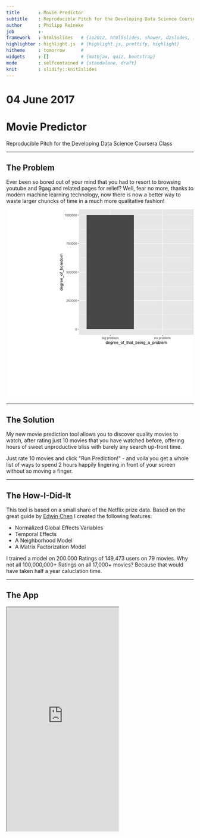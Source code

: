 ```yaml
---
title       : Movie Predictor
subtitle    : Reproducible Pitch for the Developing Data Science Coursera Class
author      : Philipp Reineke
job         : 
framework   : html5slides   # {io2012, html5slides, shower, dzslides, ...}
highlighter : highlight.js  # {highlight.js, prettify, highlight}
hitheme     : tomorrow      # 
widgets     : []            # {mathjax, quiz, bootstrap}
mode        : selfcontained # {standalone, draft}
knit        : slidify::knit2slides
---
```



# 04 June 2017
# Movie Predictor
Reproducible Pitch for the Developing Data Science Coursera Class



---

## The Problem
Ever been so bored out of your mind that you had to resort to browsing youtube 
and 9gag and related pages for relief? Well, fear no more, thanks to modern
machine learning technology, now there is now a better way to waste larger 
chuncks of time in a much more qualitative fashion!
 
![plot of chunk unnamed-chunk-1](figure/unnamed-chunk-1-1.png)

---- 
## The Solution
My new movie prediction tool allows you to discover quality movies to watch, 
after rating just 10 movies that you have watched before, offering hours of
sweet unproductive bliss with barely any search up-front time.

Just rate 10 movies and click "Run Prediction!" - and voila you get a whole list
of ways to spend 2 hours happily lingering in front of your screen without so 
moving a finger.


----
## The How-I-Did-It
This tool is based on a small share of the Netflix prize data. Based on the 
great guide by [Edwin Chen](http://blog.echen.me/2011/10/24/winning-the-netflix-prize-a-summary/) I created the following features:

- Normalized Global Effects Variables
- Temporal Effects
- A Neighborhood Model
- A Matrix Factorization Model

I trained a model on 200.000 Ratings of 149,473 users on 79 movies. Why not all 100,000,000+ Ratings on all 17,000+ movies? Because that would have taken 
half a year caluclation time.

----
## The App
<iframe src = 'https://preineke.shinyapps.io/movie_predict/' height='600px'></iframe>

